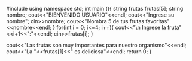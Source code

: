 #include <iostream>
using namespace std;
int main (){
string frutas frutas[5];
string nombre;
cout<<"BIENVENIDO USUARIO"<<endl;
cout<<"Ingrese su nombre";
cin>>nombre;
cout<<"Nombra 5 de tus frutas favoritas"<<nombre<<endl;
}
for(int i = 0; i<=4; i++){
cout<<"\n Ingrese la fruta" <<i+1<<":"<<endl;
cin>>frutas[i];
}

cout<<"Las frutas son muy importantes para nuestro organismo"<<endl;
cout<<"La "<<frutas[1]<<" es deliciosa"<<endl;
return 0;
}
